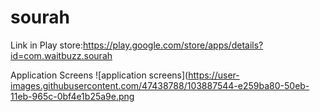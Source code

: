 # sourah
Link in Play store:https://play.google.com/store/apps/details?id=com.waitbuzz.sourah

Application Screens
![application screens](https://user-images.githubusercontent.com/47438788/103887544-e259ba80-50eb-11eb-965c-0bf4e1b25a9e.png

